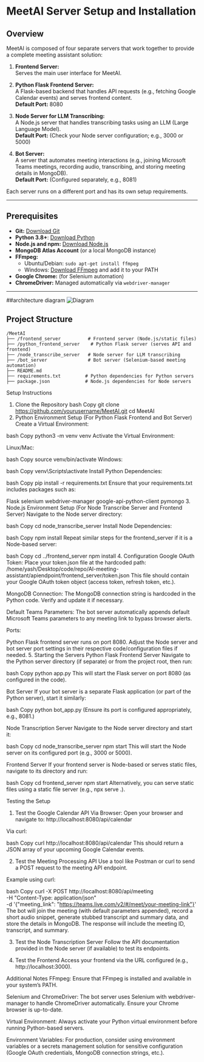 # MeetAI Server Setup and Installation

## Overview

MeetAI is composed of four separate servers that work together to provide a complete meeting assistant solution:

1. **Frontend Server:**  
   Serves the main user interface for MeetAI.

2. **Python Flask Frontend Server:**  
   A Flask-based backend that handles API requests (e.g., fetching Google Calendar events) and serves frontend content.  
   **Default Port:** 8080

3. **Node Server for LLM Transcribing:**  
   A Node.js server that handles transcribing tasks using an LLM (Large Language Model).  
   **Default Port:** (Check your Node server configuration; e.g., 3000 or 5000)

4. **Bot Server:**  
   A server that automates meeting interactions (e.g., joining Microsoft Teams meetings, recording audio, transcribing, and storing meeting details in MongoDB).  
   **Default Port:** (Configured separately, e.g., 8081)

Each server runs on a different port and has its own setup requirements.

---

## Prerequisites

- **Git:** [Download Git](https://git-scm.com/downloads)
- **Python 3.8+**: [Download Python](https://www.python.org/downloads/)
- **Node.js and npm:** [Download Node.js](https://nodejs.org/)
- **MongoDB Atlas Account** (or a local MongoDB instance)
- **FFmpeg:**  
  - Ubuntu/Debian: `sudo apt-get install ffmpeg`  
  - Windows: [Download FFmpeg](https://ffmpeg.org/download.html) and add it to your PATH
- **Google Chrome:** (for Selenium automation)
- **ChromeDriver:** Managed automatically via `webdriver-manager`

---

##architecture diagram 
![Diagram](https://github.com/user-attachments/assets/10c7097d-eb9c-439b-8274-062d18cfffa8)


## Project Structure

```
/MeetAI
├── /frontend_server          # Frontend server (Node.js/static files)
├── /python_frontend_server    # Python Flask server (serves API and frontend)
├── /node_transcribe_server   # Node server for LLM transcribing
├── /bot_server               # Bot server (Selenium-based meeting automation)
├── README.md
├── requirements.txt         # Python dependencies for Python servers
├── package.json             # Node.js dependencies for Node servers
```

Setup Instructions
1. Clone the Repository
bash
Copy
git clone https://github.com/yourusername/MeetAI.git
cd MeetAI
2. Python Environment Setup (For Python Flask Frontend and Bot Server)
Create a Virtual Environment:

bash
Copy
python3 -m venv venv
Activate the Virtual Environment:

Linux/Mac:

bash
Copy
source venv/bin/activate
Windows:

bash
Copy
venv\Scripts\activate
Install Python Dependencies:

bash
Copy
pip install -r requirements.txt
Ensure that your requirements.txt includes packages such as:

Flask
selenium
webdriver-manager
google-api-python-client
pymongo
3. Node.js Environment Setup (For Node Transcribe Server and Frontend Server)
Navigate to the Node server directory:

bash
Copy
cd node_transcribe_server
Install Node Dependencies:

bash
Copy
npm install
Repeat similar steps for the frontend_server if it is a Node-based server:

bash
Copy
cd ../frontend_server
npm install
4. Configuration
Google OAuth Token:
Place your token.json file at the hardcoded path:
/home/yash/Desktop/code/repo/AI-meeting-assistant/apiendpoint/frontend_server/token.json
This file should contain your Google OAuth token object (access token, refresh token, etc.).

MongoDB Connection:
The MongoDB connection string is hardcoded in the Python code. Verify and update it if necessary.

Default Teams Parameters:
The bot server automatically appends default Microsoft Teams parameters to any meeting link to bypass browser alerts.

Ports:

Python Flask frontend server runs on port 8080.
Adjust the Node server and bot server port settings in their respective code/configuration files if needed.
5. Starting the Servers
Python Flask Frontend Server
Navigate to the Python server directory (if separate) or from the project root, then run:

bash
Copy
python app.py
This will start the Flask server on port 8080 (as configured in the code).

Bot Server
If your bot server is a separate Flask application (or part of the Python server), start it similarly:

bash
Copy
python bot_app.py
(Ensure its port is configured appropriately, e.g., 8081.)

Node Transcription Server
Navigate to the Node server directory and start it:

bash
Copy
cd node_transcribe_server
npm start
This will start the Node server on its configured port (e.g., 3000 or 5000).

Frontend Server
If your frontend server is Node-based or serves static files, navigate to its directory and run:

bash
Copy
cd frontend_server
npm start
Alternatively, you can serve static files using a static file server (e.g., npx serve .).

Testing the Setup
1. Test the Google Calendar API
Via Browser:
Open your browser and navigate to:
http://localhost:8080/api/calendar

Via curl:

bash
Copy
curl http://localhost:8080/api/calendar
This should return a JSON array of your upcoming Google Calendar events.

2. Test the Meeting Processing API
Use a tool like Postman or curl to send a POST request to the meeting API endpoint.

Example using curl:

bash
Copy
curl -X POST http://localhost:8080/api/meeting \
     -H "Content-Type: application/json" \
     -d '{"meeting_link": "https://teams.live.com/v2/#/meet/your-meeting-link"}'
The bot will join the meeting (with default parameters appended), record a short audio snippet, generate stubbed transcript and summary data, and store the details in MongoDB. The response will include the meeting ID, transcript, and summary.

3. Test the Node Transcription Server
Follow the API documentation provided in the Node server (if available) to test its endpoints.

4. Test the Frontend
Access your frontend via the URL configured (e.g., http://localhost:3000).

Additional Notes
FFmpeg:
Ensure that FFmpeg is installed and available in your system’s PATH.

Selenium and ChromeDriver:
The bot server uses Selenium with webdriver-manager to handle ChromeDriver automatically. Ensure your Chrome browser is up-to-date.

Virtual Environment:
Always activate your Python virtual environment before running Python-based servers.

Environment Variables:
For production, consider using environment variables or a secrets management solution for sensitive configuration (Google OAuth credentials, MongoDB connection strings, etc.).
